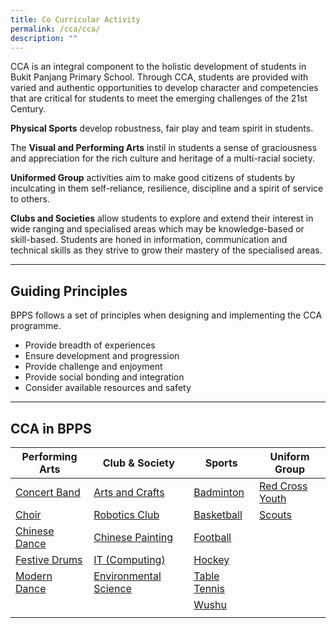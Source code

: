 ```yaml
---
title: Co Curricular Activity
permalink: /cca/cca/
description: ""
---
```

CCA is an integral component to the holistic development of students in Bukit Panjang Primary School. Through CCA, students are provided with varied and authentic opportunities to develop character and competencies that are critical for students to meet the emerging challenges of the 21st Century.

  

**Physical Sports** develop robustness, fair play and team spirit in students.

  

The **Visual and Performing Arts** instil in students a sense of graciousness and appreciation for the rich culture and heritage of a multi-racial society.

  

**Uniformed Group** activities aim to make good citizens of students by inculcating in them self-reliance, resilience, discipline and a spirit of service to others.

  

**Clubs and Societies** allow students to explore and extend their interest in wide ranging and specialised areas which may be knowledge-based or skill-based. Students are honed in information, communication and technical skills as they strive to grow their mastery of the specialised areas.

  --------------------------------------------------


Guiding Principles
------------------

BPPS follows a set of principles when designing and implementing the CCA programme.

*   Provide breadth of experiences
*   Ensure development and progression
*   Provide challenge and enjoyment
*   Provide social bonding and integration
*   Consider available resources and safety

-------------------------------------

CCA in BPPS
------------------


| Performing Arts | Club & Society | Sports | Uniform Group
| -------- | -------- | -------- | -------- | 
| [Concert Band](/cca/Performing-Arts/concert-band)  | [Arts and Crafts](/cca/Club-and-Society/art-club)    | [Badminton](/cca/sports/badminton) | [Red Cross Youth](/cca/uniform-group/red-cross-youth)
| [Choir](/cca/performing-arts/choir) | [Robotics Club](/cca/Club-and-Society/robotics-club) | [Basketball](/cca/sports/basketball) | [Scouts](/cca/uniform-group/scouts)| 
| [Chinese Dance](/cca/performing-arts/chinese-dance) | [Chinese Painting](/cca/Club-and-Society/chinese-painting) | [Football](/cca/sports/football) | |
| [Festive Drums](/cca/Performing-Arts/festive-drums) | [IT (Computing)](/cca/Club-and-Society/infocomm-icc) | [Hockey](/cca/sports/hockey) | | 
| [Modern Dance](/cca/performing-arts/modern-dance) | [Environmental Science](/cca/Club-and-Society/environmental-club) | [Table Tennis](/cca/sports/table-tennis) | |
|  | | [Wushu](/cca/sports/Wushu) | |
||  |||

